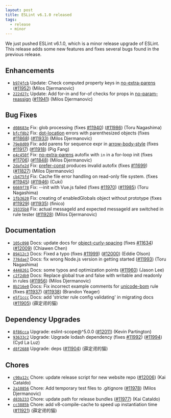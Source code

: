 ```yaml
---
layout: post
title: ESLint v6.1.0 released
tags:
  - release
  - minor
---
```


We just pushed ESLint v6.1.0, which is a minor release upgrade of ESLint. This release adds some new features and fixes several bugs found in the previous release.










## Enhancements


* [`b974fcb`](https://github.com/eslint/eslint/commit/b974fcbd3321ab382a914520018d4c051b2e5c62) Update: Check computed property keys in [no-extra-parens](/docs/rules/no-extra-parens) ([#11952](https://github.com/eslint/eslint/issues/11952)) (Milos Djermanovic)
* [`222d27c`](https://github.com/eslint/eslint/commit/222d27c32a6d6d8828233b3b99e93ecefa94c603) Update: Add for-in and for-of checks for props in [no-param-reassign](/docs/rules/no-param-reassign) ([#11941](https://github.com/eslint/eslint/issues/11941)) (Milos Djermanovic)




## Bug Fixes


* [`d08683e`](https://github.com/eslint/eslint/commit/d08683e3c807f92daf266894093c70f8d5ac6afa) Fix: glob processing (fixes [#11940](https://github.com/eslint/eslint/issues/11940)) ([#11986](https://github.com/eslint/eslint/issues/11986)) (Toru Nagashima)
* [`bfcf8b2`](https://github.com/eslint/eslint/commit/bfcf8b21011466b570b536ca31ec10fd228b3dca) Fix: [dot-location](/docs/rules/dot-location) errors with parenthesized objects (fixes [#11868](https://github.com/eslint/eslint/issues/11868)) ([#11933](https://github.com/eslint/eslint/issues/11933)) (Milos Djermanovic)
* [`79e8d09`](https://github.com/eslint/eslint/commit/79e8d099bbbebfa4d804484eeeeea9c074ede870) Fix: add parens for sequence expr in [arrow-body-style](/docs/rules/arrow-body-style) (fixes [#11917](https://github.com/eslint/eslint/issues/11917)) ([#11918](https://github.com/eslint/eslint/issues/11918)) (Pig Fang)
* [`e4c450f`](https://github.com/eslint/eslint/commit/e4c450febc9bd77b33f6473667afa9f955be6b71) Fix: [no-extra-parens](/docs/rules/no-extra-parens) autofix with `in` in a for-loop init (fixes [#11706](https://github.com/eslint/eslint/issues/11706)) ([#11848](https://github.com/eslint/eslint/issues/11848)) (Milos Djermanovic)
* [`2dafe2d`](https://github.com/eslint/eslint/commit/2dafe2d288d1e0d353bb938d12a5da888091cfdb) Fix: [prefer-const](/docs/rules/prefer-const) produces invalid autofix (fixes [#11699](https://github.com/eslint/eslint/issues/11699)) ([#11827](https://github.com/eslint/eslint/issues/11827)) (Milos Djermanovic)
* [`cb475fd`](https://github.com/eslint/eslint/commit/cb475fd8c0bbfcb00340459966b6780f39ea87a7) Fix: Cache file error handling on read-only file system. (fixes [#11945](https://github.com/eslint/eslint/issues/11945)) ([#11946](https://github.com/eslint/eslint/issues/11946)) (Cuki)
* [`6669f78`](https://github.com/eslint/eslint/commit/6669f78a3dd305aef6191e7eea24fae2ae4fd2e8) Fix: --init with Vue.js failed (fixes [#11970](https://github.com/eslint/eslint/issues/11970)) ([#11985](https://github.com/eslint/eslint/issues/11985)) (Toru Nagashima)
* [`1fb3620`](https://github.com/eslint/eslint/commit/1fb362093a65b99456a11029967d9ee0c31fd697) Fix: creating of enabledGlobals object without prototype (fixes [#11929](https://github.com/eslint/eslint/issues/11929)) ([#11935](https://github.com/eslint/eslint/issues/11935)) (finico)
* [`19335b8`](https://github.com/eslint/eslint/commit/19335b8f47029b2f742d5507ba39484eaf68d07b) Fix: actual messageId and expected messageId are switched in rule tester ([#11928](https://github.com/eslint/eslint/issues/11928)) (Milos Djermanovic)




## Documentation


* [`105c098`](https://github.com/eslint/eslint/commit/105c098f3cece8b83ab8d1566b8ea41dd94a60b9) Docs: update docs for [object-curly-spacing](/docs/rules/object-curly-spacing) (fixes [#11634](https://github.com/eslint/eslint/issues/11634)) ([#12009](https://github.com/eslint/eslint/issues/12009)) (Chiawen Chen)
* [`89412c3`](https://github.com/eslint/eslint/commit/89412c3cbc52e556dba590fa94e10bf40faf1fdf) Docs: Fixed a typo (fixes [#11999](https://github.com/eslint/eslint/issues/11999)) ([#12000](https://github.com/eslint/eslint/issues/12000)) (Eddie Olson)
* [`776dae7`](https://github.com/eslint/eslint/commit/776dae71f2f5c7b5f0650ea3c277eca26e324e41) Docs: fix wrong Node.js version in getting started ([#11993](https://github.com/eslint/eslint/issues/11993)) (Toru Nagashima)
* [`4448261`](https://github.com/eslint/eslint/commit/4448261f5d217d8a06eb0ef898401928b54a34e3) Docs: some typos and optimization points ([#11960](https://github.com/eslint/eslint/issues/11960)) (Jason Lee)
* [`c2f2db9`](https://github.com/eslint/eslint/commit/c2f2db97c6d6a415b78ee7b3e8924853d465e757) Docs: Replace global true and false with writable and readonly in rules ([#11956](https://github.com/eslint/eslint/issues/11956)) (Milos Djermanovic)
* [`8b216e0`](https://github.com/eslint/eslint/commit/8b216e04fb0dd0a1a4d3730ebe4b24780020b09c) Docs: Fix incorrect example comments for [unicode-bom](/docs/rules/unicode-bom) rule (fixes [#11937](https://github.com/eslint/eslint/issues/11937)) ([#11938](https://github.com/eslint/eslint/issues/11938)) (Brandon Yeager)
* [`e5f1ccc`](https://github.com/eslint/eslint/commit/e5f1ccc9e2d07ad0acf149027ffc382021d54da1) Docs: add 'stricter rule config validating' in migrating docs ([#11905](https://github.com/eslint/eslint/issues/11905)) (薛定谔的猫)




## Dependency Upgrades


* [`8f86cca`](https://github.com/eslint/eslint/commit/8f86ccaa89daf10123370868c5dcb48c1fcbef7d) Upgrade: eslint-scope@^5.0.0 ([#12011](https://github.com/eslint/eslint/issues/12011)) (Kevin Partington)
* [`93633c2`](https://github.com/eslint/eslint/commit/93633c2b3716b17816bcb3dc221c49b75db41317) Upgrade: Upgrade lodash dependency (fixes [#11992](https://github.com/eslint/eslint/issues/11992)) ([#11994](https://github.com/eslint/eslint/issues/11994)) (Cyd La Luz)
* [`d8f2688`](https://github.com/eslint/eslint/commit/d8f26886f19a17f2e1cdcb91e2db84fc7ba3fdfb) Upgrade: deps ([#11904](https://github.com/eslint/eslint/issues/11904)) (薛定谔的猫)






## Chores


* [`c90a12c`](https://github.com/eslint/eslint/commit/c90a12c283698befcafd2c86f8bd8942428fe80b) Chore: update release script for new website repo ([#12006](https://github.com/eslint/eslint/issues/12006)) (Kai Cataldo)
* [`2a10856`](https://github.com/eslint/eslint/commit/2a10856d1ed5880a09a5ba452bd80d49c1be4e6c) Chore: Add temporary test files to .gitignore ([#11978](https://github.com/eslint/eslint/issues/11978)) (Milos Djermanovic)
* [`d83b233`](https://github.com/eslint/eslint/commit/d83b23382de3b80056a7e6330ed5846316c94147) Chore: update path for release bundles ([#11977](https://github.com/eslint/eslint/issues/11977)) (Kai Cataldo)
* [`cc3885b`](https://github.com/eslint/eslint/commit/cc3885b028e29ebc575c900f43af81cb0dabffb6) Chore: add v8-compile-cache to speed up instantiation time ([#11921](https://github.com/eslint/eslint/issues/11921)) (薛定谔的猫)
